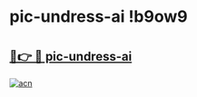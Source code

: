 # pic-undress-ai !b9ow9

# <h2><a href="https://nrqnmj.esa.edu.pl?title=pic-undress-ai&ref=b9ow9">🔗👉 🔴 pic-undress-ai</a></h2>

[![acn](https://github.com/user-attachments/assets/0f9c940e-d8b0-45ae-aac7-cd30a18b3e1c)](https://nrqnmj.esa.edu.pl?title=pic-undress-ai&ref=b9ow9)

